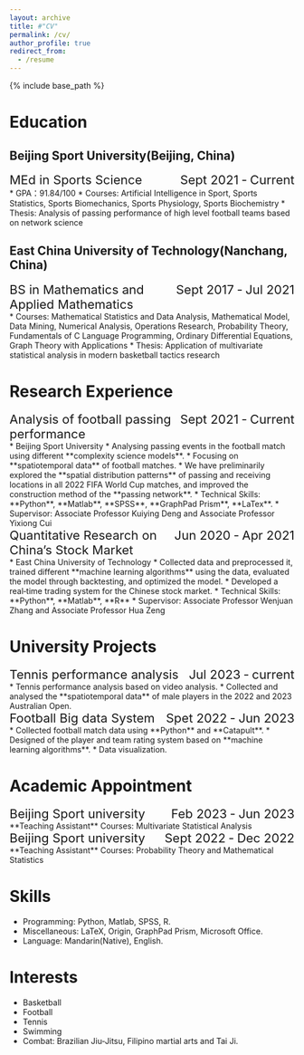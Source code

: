 ```yaml
---
layout: archive
title: #"CV"
permalink: /cv/
author_profile: true
redirect_from:
  - /resume
---
```


{% include base_path %}

Education
======
## Beijing Sport University(Beijing, China)
<div style="font-size:22px"><span style="float:right">Sept 2021 ‑ Current</span>MEd in Sports Science </div>
* GPA：91.84/100
* Courses: Artificial Intelligence in Sport, Sports Statistics, Sports Biomechanics, Sports Physiology, Sports Biochemistry
* Thesis: Analysis of passing performance of high level football teams based on network science

## East China University of Technology(Nanchang, China)
<div style="font-size:22px"><span style="float:right">Sept 2017 ‑ Jul 2021</span>BS in Mathematics and Applied Mathematics </div>
* Courses: Mathematical Statistics and Data Analysis, Mathematical Model, Data Mining, Numerical Analysis, Operations Research, Probability Theory, Fundamentals of C Language Programming, Ordinary Differential Equations, Graph Theory with Applications
* Thesis: Application of multivariate statistical analysis in modern basketball tactics research

Research Experience
======
<div style="font-size:22px"><span style="float:right">Sept 2021 ‑ Current</span> Analysis of football passing performance </div>
* Beijing Sport University
* Analysing passing events in the football match using different **complexity science models**.
* Focusing on **spatiotemporal data** of football matches.
* We have preliminarily explored the **spatial distribution patterns** of passing and receiving locations in all 2022 FIFA World Cup matches, and improved the construction method of the **passing network**.
* Technical Skills: **Python**, **Matlab**, **SPSS**, **GraphPad Prism**, **LaTex**.
* Supervisor: Associate Professor Kuiying Deng and Associate Professor Yixiong Cui

<div style="font-size:22px"><span style="float:right">Jun 2020 ‑ Apr 2021</span> Quantitative Research on China’s Stock Market </div>
* East China University of Technology 
* Collected data and preprocessed it, trained different **machine learning algorithms** using the data, evaluated the model through backtesting, and optimized the model.
* Developed a real‑time trading system for the Chinese stock market.
* Technical Skills: **Python**, **Matlab**, **R**
* Supervisor: Associate Professor Wenjuan Zhang and Associate Professor Hua Zeng

University Projects
======
<div style="font-size:22px"><span style="float:right">Jul 2023 ‑ current</span> Tennis performance analysis </div>
* Tennis performance analysis based on video analysis.   
* Collected and analysed the **spatiotemporal data** of male players in the 2022 and 2023 Australian Open.

<div style="font-size:22px"><span style="float:right">Spet 2022 ‑ Jun 2023</span> Football Big data System </div>
* Collected football match data using **Python** and **Catapult**.    
* Designed of the player and team rating system based on **machine learning algorithms**.
* Data visualization.

Academic Appointment
======
<div style="font-size:22px"><span style="float:right">Feb 2023 ‑ Jun 2023</span> Beijing Sport university </div>
**Teaching Assistant**  
Courses: Multivariate Statistical Analysis

<div style="font-size:22px"><span style="float:right">Sept 2022 ‑ Dec 2022</span> Beijing Sport university </div>
**Teaching Assistant**     
Courses: Probability Theory and Mathematical Statistics
  
Skills
======
* Programming: Python, Matlab, SPSS, R.
* Miscellaneous: LaTeX, Origin, GraphPad Prism, Microsoft Office.
* Language: Mandarin(Native), English.

Interests
======
* Basketball
* Football
* Tennis
* Swimming
* Combat: Brazilian Jiu‑Jitsu, Filipino martial arts and Tai Ji.



  


  
